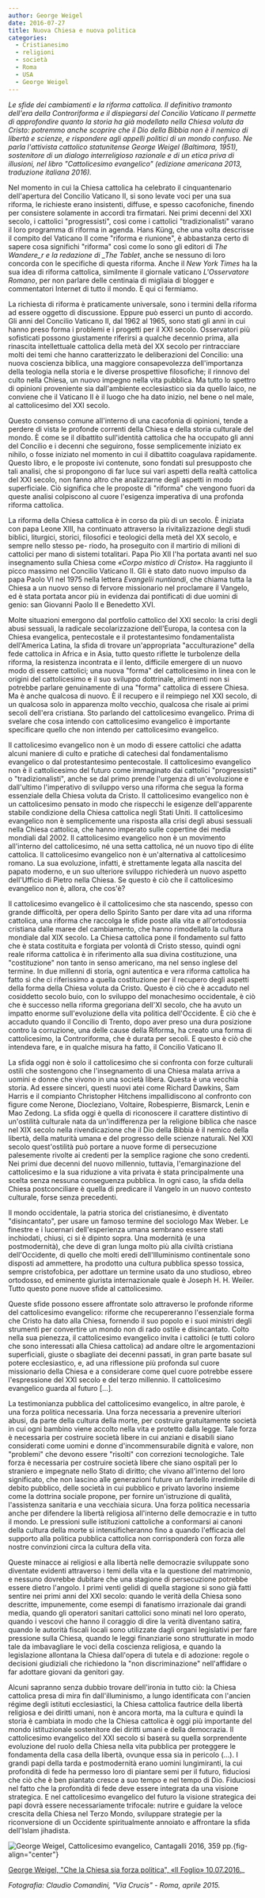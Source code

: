 ```yaml
---
author: George Weigel
date: 2016-07-27
title: Nuova Chiesa e nuova politica
categories:
  - Cristianesimo
  - religioni
  - società
  - Roma
  - USA
  - George Weigel
---
```


*Le sfide dei cambiamenti e la riforma cattolica. Il definitivo tramonto dell'era della Controriforma e il dispiegarsi del Concilio Vaticano II permette di approfondire quanto la storia ha già modellato nella Chiesa voluta da Cristo: potremmo anche scoprire che il Dio della Bibbia non è il nemico di libertà e scienze, e rispondere agli appelli politici di un mondo confuso. Ne parla l'attivista cattolico statunitense George Weigel (Baltimora, 1951), sostenitore di un dialogo interreligioso razionale e di un etica priva di illusioni, nel libro "Cattolicesimo evangelico" (edizione americana 2013, traduzione italiana 2016).*

Nel momento in cui la Chiesa cattolica ha celebrato il cinquantenario dell'apertura del Concilio Vaticano II, si sono levate voci per una sua riforma, le richieste erano insistenti, diffuse, e spesso cacofoniche, finendo per consistere solamente in accordi tra firmatari. Nei primi decenni del XXI secolo, i cattolici "progressisti", così come i cattolici "tradizionalisti" varano il loro programma di riforma in agenda. Hans Küng, che una volta descrisse il compito del Vaticano II come "riforma e riunione", è abbastanza certo di sapere cosa significhi "riforma" così come lo sono gli editori di *The Wandere_r e la redazione di \_The Tablet*, anche se nessuno di loro concorda con le specifiche di questa riforma. Anche il *New York Times* ha la sua idea di riforma cattolica, similmente il giornale vaticano *L'Osservatore Romano*, per non parlare delle centinaia di migliaia di blogger e commentatori Internet di tutto il mondo. E qui ci fermiamo.

La richiesta di riforma è praticamente universale, sono i termini della riforma ad essere oggetto di discussione. Eppure può esserci un punto di accordo. Gli anni del Concilio Vaticano II, dal 1962 al 1965, sono stati gli anni in cui hanno preso forma i problemi e i progetti per il XXI secolo. Osservatori più sofisticati possono giustamente riferirsi a qualche decennio prima, alla rinascita intellettuale cattolica della metà del XX secolo per rintracciare molti dei temi che hanno caratterizzato le deliberazioni del Concilio: una nuova coscienza biblica, una maggiore consapevolezza dell'importanza della teologia nella storia e le diverse prospettive filosofiche; il rinnovo del culto nella Chiesa, un nuovo impegno nella vita pubblica. Ma tutto lo spettro di opinioni proveniente sia dall'ambiente ecclesiastico sia da quello laico, ne conviene che il Vaticano II è il luogo che ha dato inizio, nel bene o nel male, al cattolicesimo del XXI secolo.

Questo consenso comune all'interno di una cacofonia di opinioni, tende a perdere di vista le profonde correnti della Chiesa e della storia culturale del mondo. È come se il dibattito sull'identità cattolica che ha occupato gli anni del Concilio e i decenni che seguirono, fosse semplicemente iniziato ex nihilo, o fosse iniziato nel momento in cui il dibattito coagulava rapidamente. Questo libro, e le proposte ivi contenute, sono fondati sul presupposto che tali analisi, che si propongono di far luce sui vari aspetti della realtà cattolica del XXI secolo, non fanno altro che analizzarne degli aspetti in modo superficiale. Ciò significa che le proposte di "riforma" che vengono fuori da queste analisi colpiscono al cuore l'esigenza imperativa di una profonda riforma cattolica.

La riforma della Chiesa cattolica è in corso da più di un secolo. È iniziata con papa Leone XIII, ha continuato attraverso la rivitalizzazione degli studi biblici, liturgici, storici, filosofici e teologici della metà del XX secolo, e sempre nello stesso pe- riodo, ha proseguito con il martirio di milioni di cattolici per mano di sistemi totalitari. Papa Pio XII l'ha portata avanti nel suo insegnamento sulla Chiesa come *«Corpo mistico di Cristo»*. Ha raggiunto il picco massimo nel Concilio Vaticano II. Gli è stato dato nuovo impulso da papa Paolo VI nel 1975 nella lettera *Evangelii nuntiandi*, che chiama tutta la Chiesa a un nuovo senso di fervore missionario nel proclamare il Vangelo, ed è stata portata ancor più in evidenza dai pontificati di due uomini di genio: san Giovanni Paolo II e Benedetto XVI.

Molte situazioni emergono dal portfolio cattolico del XXI secolo: la crisi degli abusi sessuali, la radicale secolarizzazione dell'Europa, la contesa con la Chiesa evangelica, pentecostale e il protestantesimo fondamentalista dell'America Latina, la sfida di trovare un'appropriata "acculturazione" della fede cattolica in Africa e in Asia, tutto questo riflette le turbolenze della riforma, la resistenza incontrata e il lento, difficile emergere di un nuovo modo di essere cattolici; una nuova "forma" del cattolicesimo in linea con le origini del cattolicesimo e il suo sviluppo dottrinale, altrimenti non si potrebbe parlare genuinamente di una "forma" cattolica di essere Chiesa. Ma è anche qualcosa di nuovo. È il recupero e il reimpiego nel XXI secolo, di un qualcosa solo in apparenza molto vecchio, qualcosa che risale ai primi secoli dell'era cristiana. Sto parlando del cattolicesimo evangelico. Prima di svelare che cosa intendo con cattolicesimo evangelico è importante specificare quello che non intendo per cattolicesimo evangelico.

Il cattolicesimo evangelico non è un modo di essere cattolici che adatta alcuni maniere di culto e pratiche di catechesi dal fondamentalismo evangelico o dal protestantesimo pentecostale. Il cattolicesimo evangelico non è il cattolicesimo del futuro come immaginato dai cattolici "progressisti" o "tradizionalisti", anche se dal primo prende l'urgenza di un'evoluzione e dall'ultimo l'imperativo di sviluppo verso una riforma che segua la forma essenziale della Chiesa voluta da Cristo. Il cattolicesimo evangelico non è un cattolicesimo pensato in modo che rispecchi le esigenze dell'apparente stabile condizione della Chiesa cattolica negli Stati Uniti. Il cattolicesimo evangelico non è semplicemente una risposta alla crisi degli abusi sessuali nella Chiesa cattolica, che hanno imperato sulle copertine dei media mondiali dal 2002. Il cattolicesimo evangelico non è un movimento all'interno del cattolicesimo, né una setta cattolica, né un nuovo tipo di élite cattolica. Il cattolicesimo evangelico non è un'alternativa al cattolicesimo romano. La sua evoluzione, infatti, è strettamente legata alla nascita del papato moderno, e un suo ulteriore sviluppo richiederà un nuovo aspetto dell'Ufficio di Pietro nella Chiesa. Se questo è ciò che il cattolicesimo evangelico non è, allora, che cos'è?

Il cattolicesimo evangelico è il cattolicesimo che sta nascendo, spesso con grande difficoltà, per opera dello Spirito Santo per dare vita ad una riforma cattolica, una riforma che raccolga le sfide poste alla vita e all'ortodossia cristiana dalle maree del cambiamento, che hanno rimodellato la cultura mondiale dal XIX secolo. La Chiesa cattolica pone il fondamento sul fatto che è stata costituita e forgiata per volontà di Cristo stesso, quindi ogni reale riforma cattolica è in riferimento alla sua divina costituzione, una "costituzione" non tanto in senso americano, ma nel senso inglese del termine. In due millenni di storia, ogni autentica e vera riforma cattolica ha fatto sì che ci riferissimo a quella costituzione per il recupero degli aspetti della forma della Chiesa voluta da Cristo. Questo è ciò che è accaduto nel cosiddetto secolo buio, con lo sviluppo del monachesimo occidentale, è ciò che è successo nella riforma gregoriana dell'XI secolo, che ha avuto un impatto enorme sull'evoluzione della vita politica dell'Occidente. È ciò che è accaduto quando il Concilio di Trento, dopo aver preso una dura posizione contro la corruzione, una delle cause della Riforma, ha creato una forma di cattolicesimo, la Controriforma, che è durata per secoli. E questo è ciò che intendeva fare, e in qualche misura ha fatto, il Concilio Vaticano II.

La sfida oggi non è solo il cattolicesimo che si confronta con forze culturali ostili che sostengono che l'insegnamento di una Chiesa malata arriva a uomini e donne che vivono in una società libera. Questa è una vecchia storia. Ad essere sinceri, questi nuovi atei come Richard Dawkins, Sam Harris e il compianto Christopher Hitchens impallidiscono al confronto con figure come Nerone, Diocleziano, Voltaire, Robespierre, Bismarck, Lenin e Mao Zedong. La sfida oggi è quella di riconoscere il carattere distintivo di un'ostilità culturale nata da un'indifferenza per la religione biblica che nasce nel XIX secolo nella rivendicazione che il Dio della Bibbia è il nemico della libertà, della maturità umana e del progresso delle scienze naturali. Nel XXI secolo quest'ostilità può portare a nuove forme di persecuzione palesemente rivolte ai credenti per la semplice ragione che sono credenti. Nei primi due decenni del nuovo millennio, tuttavia, l'emarginazione del cattolicesimo e la sua riduzione a vita privata è stata principalmente una scelta senza nessuna conseguenza pubblica. In ogni caso, la sfida della Chiesa postconciliare è quella di predicare il Vangelo in un nuovo contesto culturale, forse senza precedenti.

Il mondo occidentale, la patria storica del cristianesimo, è diventato "disincantato", per usare un famoso termine del sociologo Max Weber. Le finestre e i lucernari dell'esperienza umana sembrano essere stati inchiodati, chiusi, ci si è dipinto sopra. Una modernità (e una postmodernità), che deve di gran lunga molto più alla civiltà cristiana dell'Occidente, di quello che molti eredi dell'Illuminismo continentale sono disposti ad ammettere, ha prodotto una cultura pubblica spesso tossica, sempre cristofobica, per adottare un termine usato da uno studioso, ebreo ortodosso, ed eminente giurista internazionale quale è Joseph H. H. Weiler. Tutto questo pone nuove sfide al cattolicesimo.

Queste sfide possono essere affrontate solo attraverso le profonde riforme del cattolicesimo evangelico: riforme che recupereranno l'essenziale forma che Cristo ha dato alla Chiesa, fornendo il suo popolo e i suoi ministri degli strumenti per convertire un mondo non di rado ostile e disincantato. Colto nella sua pienezza, il cattolicesimo evangelico invita i cattolici (e tutti coloro che sono interessati alla Chiesa cattolica) ad andare oltre le argomentazioni superficiali, giuste o sbagliate dei decenni passati, in gran parte basate sul potere ecclesiastico, e, ad una riflessione più profonda sul cuore missionario della Chiesa e a considerare come quel cuore potrebbe essere l'espressione del XXI secolo e del terzo millennio. Il cattolicesimo evangelico guarda al futuro \[...\].

La testimonianza pubblica del cattolicesimo evangelico, in altre parole, è una forza politica necessaria. Una forza necessaria a prevenire ulteriori abusi, da parte della cultura della morte, per costruire gratuitamente società in cui ogni bambino viene accolto nella vita e protetto dalla legge. Tale forza è necessaria per costruire società libere in cui anziani e disabili siano considerati come uomini e donne d'incommensurabile dignità e valore, non "problemi" che devono essere "risolti" con correzioni tecnologiche. Tale forza è necessaria per costruire società libere che siano ospitali per lo straniero e impegnate nello Stato di diritto; che vivano all'interno del loro significato, che non lascino alle generazioni future un fardello irredimibile di debito pubblico, delle società in cui pubblico e privato lavorino insieme come la dottrina sociale propone, per fornire un'istruzione di qualità, l'assistenza sanitaria e una vecchiaia sicura. Una forza politica necessaria anche per difendere la libertà religiosa all'interno delle democrazie e in tutto il mondo. Le pressioni sulle istituzioni cattoliche a conformarsi ai canoni della cultura della morte si intensificheranno fino a quando l'efficacia del supporto alla politica pubblica cattolica non corrisponderà con forza alle nostre convinzioni circa la cultura della vita.

Queste minacce ai religiosi e alla libertà nelle democrazie sviluppate sono diventate evidenti attraverso i temi della vita e la questione del matrimonio, e nessuno dovrebbe dubitare che una stagione di persecuzione potrebbe essere dietro l'angolo. I primi venti gelidi di quella stagione si sono già fatti sentire nei primi anni del XXI secolo: quando le verità della Chiesa sono descritte, impunemente, come esempi di fanatismo irrazionale dai grandi media, quando gli operatori sanitari cattolici sono minati nel loro operato, quando i vescovi che hanno il coraggio di dire la verità diventano satira, quando le autorità fiscali locali sono utilizzate dagli organi legislativi per fare pressione sulla Chiesa, quando le leggi finanziarie sono strutturate in modo tale da imbavagliare le voci della coscienza religiosa, e quando la legislazione allontana la Chiesa dall'opera di tutela e di adozione: regole o decisioni giudiziali che richiedono la "non discriminazione" nell'affidare o far adottare giovani da genitori gay.

Alcuni sapranno senza dubbio trovare dell'ironia in tutto ciò: la Chiesa cattolica presa di mira fin dall'illuminismo, a lungo identificata con l'ancien régime degli istituti ecclesiastici, la Chiesa cattolica fautrice della libertà religiosa e dei diritti umani, non è ancora morta, ma la cultura e quindi la storia è cambiata in modo che la Chiesa cattolica è oggi più importante del mondo istituzionale sostenitore dei diritti umani e della democrazia. Il cattolicesimo evangelico del XXI secolo si baserà su quella sorprendente evoluzione del ruolo della Chiesa nella vita pubblica per proteggere le fondamenta della casa della libertà, ovunque essa sia in pericolo (...). I grandi papi della tarda e postmodernità erano uomini lungimiranti, la cui profondità di fede ha permesso loro di piantare semi per il futuro, fiduciosi che ciò che è ben piantato cresce a suo tempo e nel tempo di Dio. Fiduciosi nel fatto che la profondità di fede deve essere integrata da una visione strategica. E nel cattolicesimo evangelico del futuro la visione strategica dei papi dovrà essere necessariamente trifocale: nutrire e guidare la veloce crescita della Chiesa nel Terzo Mondo, sviluppare strategie per la riconversione di un Occidente spiritualmente annoiato e affrontare la sfida dell'Islam jihadista.

![George Weigel, *Cattolicesimo evangelico*, Cantagalli 2016, 359 pp.](/images/2016/07/Weigel_front_cover.JPG){fig-align="center"}

[George Weigel, "Che la Chiesa sia forza politica", «Il Foglio» 10.07.2016.](http://www.ilfoglio.it/chiesa/2016/07/10/chiesa-cattolica-consigli-papa-francesco-jihad-libro___1-v-144214-rubriche_c148.htm)\_

*Fotografia: Claudio Comandini, "Via Crucis" - Roma, aprile 2015.*
